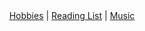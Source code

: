 <!DOCTYPE html>
<html lang="UTF-8">
<title>Home Page</title>
<meta name="viewport" content="width=device-width,initial-scale=1">
<link rel="stylesheet" href="">
<style>

</style>
<script src=""></script>
<body>
	<header>
		<nav>
			<a href= "Justintischaefer.github.io/Hobbies.html">Hobbies</a> |
			<a href= "Justintischaefer.github.io/ReadingList.html">Reading List</a> |
			<a href= "Justintischaefer.github.io/Music.html">Music</a> 
		</nav>
	</header>

</body>
</html>
